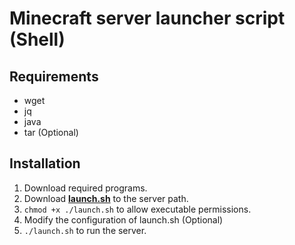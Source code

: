 # Minecraft server launcher script (Shell)
## Requirements
* wget
* jq
* java
* tar (Optional)
## Installation
1. Download required programs.
2. Download [**launch.sh**](https://raw.githubusercontent.com/monun/minecraft-server-launcher/master/launch.sh) to the server path.
3. `chmod +x ./launch.sh` to allow executable permissions.
4. Modify the configuration of launch.sh (Optional)
5. `./launch.sh` to run the server.